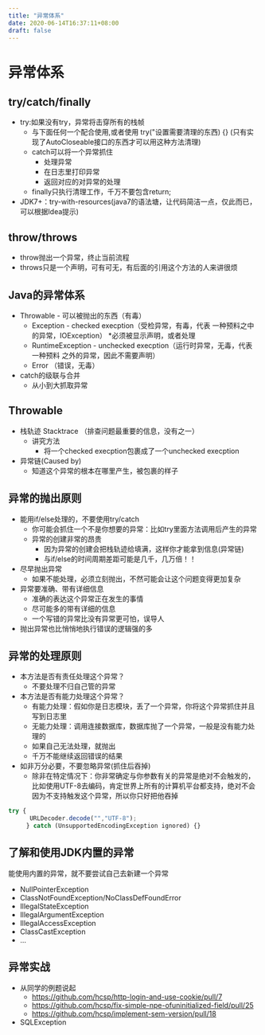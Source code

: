 ```yaml
---
title: "异常体系"
date: 2020-06-14T16:37:11+08:00
draft: false
---
```


# 异常体系

try/catch/finally
---
* try:如果没有try，异常将击穿所有的栈帧
  * 与下面任何一个配合使用,或者使用 try("设置需要清理的东西) {}  (只有实现了AutoCloseable接口的东西才可以用这种方法清理)
  * catch可以将⼀个异常抓住
     * 处理异常
     * 在日志里打印异常
     * 返回对应的对异常的处理
  * finally只执⾏清理⼯作，千万不要包含return;
* JDK7+：try-with-resources(java7的语法塘，让代码简洁一点，仅此而已，可以根据Idea提示)

throw/throws
---
* throw抛出⼀个异常，终止当前流程
* throws只是⼀个声明，可有可无，有后面的引用这个方法的人来讲很烦

Java的异常体系
---
* Throwable - 可以被抛出的东⻄（有毒）
  * Exception - checked execption（受检异常，有毒，代表
⼀种预料之中的异常，IOException）
    *必须被显示声明，或者处理
  * RuntimeException - unchecked execption（运⾏时异常，⽆毒，代表⼀种预料
之外的异常，因此不需要声明）
  * Error （错误，⽆毒）
* catch的级联与合并
  * 从小到大抓取异常

Throwable
---
* 栈轨迹 Stacktrace （排查问题最重要的信息，没有之⼀）
  * 讲究方法
    * 将一个checked execption包裹成了一个unchecked execption
* 异常链(Caused by)
  * 知道这个异常的根本在哪里产生，被包裹的样子

异常的抛出原则
---
* 能⽤if/else处理的，不要使⽤try/catch
  * 你可能会抓住一个不是你想要的异常：比如try里面方法调用后产生的异常
  * 异常的创建非常的昂贵
     * 因为异常的创建会把栈轨迹给填满，这样你才能拿到信息(异常链)
     * 与if/else的时间周期差距可能是几千，几万倍！！
* 尽早抛出异常
  * 如果不能处理，必须立刻抛出，不然可能会让这个问题变得更加复杂
* 异常要准确、带有详细信息
  * 准确的表达这个异常正在发生的事情
  * 尽可能多的带有详细的信息
  * 一个写错的异常比没有异常更可怕，误导人
* 抛出异常也⽐悄悄地执⾏错误的逻辑强的多

异常的处理原则
---
* 本⽅法是否有责任处理这个异常？
  * 不要处理不归⾃⼰管的异常
* 本⽅法是否有能⼒处理这个异常？
  * 有能力处理：假如你是日志模块，丢了一个异常，你将这个异常抓住并且写到日志里
  * 无能力处理：调用连接数据库，数据库抛了一个异常，一般是没有能力处理的
  * 如果⾃⼰⽆法处理，就抛出
  * 千万不能继续返回错误的结果
* 如⾮万分必要，不要忽略异常(抓住后吞掉)
  * 除非在特定情况下：你非常确定与你参数有关的异常是绝对不会触发的，比如使用UTF-8去编码，肯定世界上所有的计算机平台都支持，绝对不会因为不支持触发这个异常，所以你只好把他吞掉
```javascript
try {
      URLDecoder.decode("","UTF-8");
     } catch (UnsupportedEncodingException ignored) {}
```

了解和使⽤JDK内置的异常
---
能使用内置的异常，就不要尝试自己去新建一个异常
* NullPointerException
* ClassNotFoundException/NoClassDefFoundError
* IllegalStateException
* IllegalArgumentException
* IllegalAccessException
* ClassCastException
* ...

异常实战
---
* 从同学的例题说起
  * https://github.com/hcsp/http-login-and-use-cookie/pull/7
  * https://github.com/hcsp/fix-simple-npe-ofuninitialized-field/pull/25
  * https://github.com/hcsp/implement-sem-version/pull/18
* SQLException